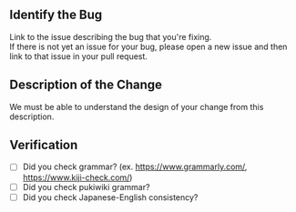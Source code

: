 <!--
* Fill out the template below.  
* After you create the pull request, all status checks must be pass before a maintainer reviews your contribution.
-->

## Identify the Bug

Link to the issue describing the bug that you're fixing.  
If there is not yet an issue for your bug, please open a new issue and then link to that issue in your pull request.


## Description of the Change

We must be able to understand the design of your change from this description.


## Verification 
<!--
Verify that the change has not introduced any regressions.   
Check the item below and fill the checkbox.
You can fill checkbox by using the [X].
if this request do not need to build and tests, delete the items and specify that these are no need.
-->

- [ ] Did you check grammar?  (ex. https://www.grammarly.com/, https://www.kiji-check.com/) 
- [ ] Did you check pukiwiki grammar?
- [ ] Did you check Japanese-English consistency?  
